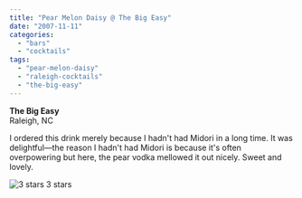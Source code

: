 ```yaml
---
title: "Pear Melon Daisy @ The Big Easy"
date: "2007-11-11"
categories:
  - "bars"
  - "cocktails"
tags:
  - "pear-melon-daisy"
  - "raleigh-cocktails"
  - "the-big-easy"
---
```


**The Big Easy**\
Raleigh, NC

I ordered this drink merely because I hadn't had Midori in a long time. It was delightful—the reason I hadn't had Midori is because it's often overpowering but here, the pear vodka mellowed it out nicely. Sweet and lovely.




<div class="caption">

![3 stars](http://s3.amazonaws.com/thegourmez-wpmedia/2009/02/rating_avocado1.gif "rating_avocado1") 3 stars</div>

